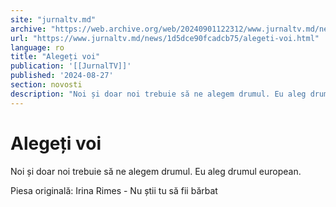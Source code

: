 ```yaml
---
site: "jurnaltv.md"
archive: "https://web.archive.org/web/20240901122312/www.jurnaltv.md/news/1d5dce90fcadcb75/alegeti-voi.html"
url: "https://www.jurnaltv.md/news/1d5dce90fcadcb75/alegeti-voi.html"
language: ro
title: "Alegeți voi"
publication: '[[JurnalTV]]'
published: '2024-08-27'
section: novosti
description: "Noi și doar noi trebuie să ne alegem drumul. Eu aleg drumul european."
---
```


# Alegeți voi

Noi și doar noi trebuie să ne alegem drumul. Eu aleg drumul european.

Piesa originală: Irina Rimes - Nu știi tu să fii bărbat